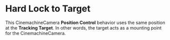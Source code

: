# Hard Lock to Target

This CinemachineCamera __Position Control__ behavior uses the same position at the __Tracking Target__. In other words, the target acts as a mounting point for the CinemachineCamera.

